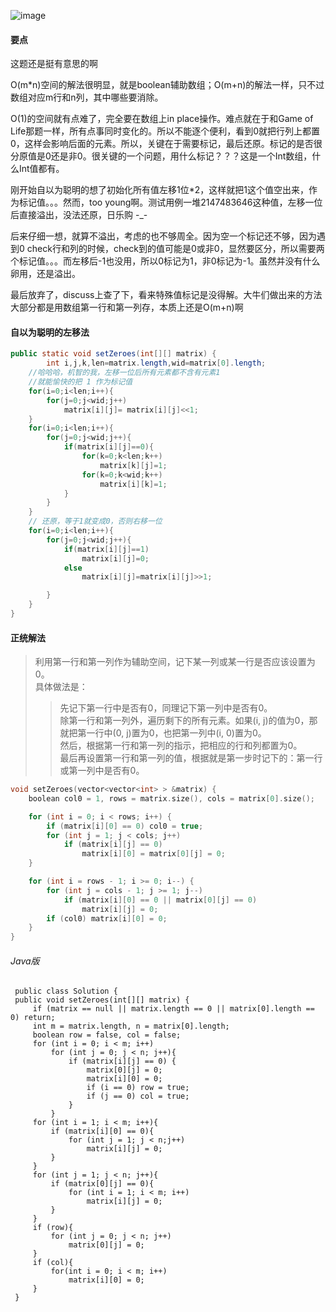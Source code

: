 ![image](http://ww1.sinaimg.cn/large/005CRBrHgw1f87y4y2e57j30hl08yaab.jpg)

#### 要点
这题还是挺有意思的啊

O(m*n)空间的解法很明显，就是boolean辅助数组；O(m+n)的解法一样，只不过数组对应m行和n列，其中哪些要消除。

O(1)的空间就有点难了，完全要在数组上in place操作。难点就在于和Game of Life那题一样，所有点事同时变化的。所以不能逐个便利，看到0就把行列上都置0，这样会影响后面的元素。所以，关键在于需要标记，最后还原。标记的是否很分原值是0还是非0。很关键的一个问题，用什么标记？？？这是一个Int数组，什么Int值都有。

刚开始自以为聪明的想了初始化所有值左移1位*2，这样就把1这个值空出来，作为标记值。。。然而，too young啊。测试用例一堆2147483646这种值，左移一位后直接溢出，没法还原，日乐购 -_-

后来仔细一想，就算不溢出，考虑的也不够周全。因为空一个标记还不够，因为遇到0 check行和列的时候，check到的值可能是0或非0，显然要区分，所以需要两个标记值。。。而左移后-1也没用，所以0标记为1，非0标记为-1。虽然并没有什么卵用，还是溢出。

最后放弃了，discuss上查了下，看来特殊值标记是没得解。大牛们做出来的方法大部分都是用数组第一行和第一列存，本质上还是O(m+n)啊
#### 自以为聪明的左移法
```Java
public static void setZeroes(int[][] matrix) {
        int i,j,k,len=matrix.length,wid=matrix[0].length;
	//哈哈哈，机智的我，左移一位后所有元素都不含有元素1
	//就能愉快的把 1 作为标记值
	for(i=0;i<len;i++){
		for(j=0;j<wid;j++)
			matrix[i][j]= matrix[i][j]<<1; 
	}
	for(i=0;i<len;i++){
		for(j=0;j<wid;j++){
			if(matrix[i][j]==0){
				for(k=0;k<len;k++)
					matrix[k][j]=1;
				for(k=0;k<wid;k++)
					matrix[i][k]=1;
			}
		}
	}
	// 还原，等于1就变成0，否则右移一位
	for(i=0;i<len;i++){
		for(j=0;j<wid;j++){
			if(matrix[i][j]==1)
				matrix[i][j]=0;
			else
				matrix[i][j]=matrix[i][j]>>1;

		}
	}
}
```
#### 正统解法
> 利用第一行和第一列作为辅助空间，记下某一列或某一行是否应该设置为0。      
具体做法是：       
>>先记下第一行中是否有0，同理记下第一列中是否有0。   
除第一行和第一列外，遍历剩下的所有元素。如果(i, j)的值为0，那就把第一行中(0, j)置为0，也把第一列中(i, 0)置为0。                
然后，根据第一行和第一列的指示，把相应的行和列都置为0。                                
最后再设置第一行和第一列的值，根据就是第一步时记下的：第一行或第一列中是否有0。

```C++
void setZeroes(vector<vector<int> > &matrix) {
    boolean col0 = 1, rows = matrix.size(), cols = matrix[0].size();

    for (int i = 0; i < rows; i++) {
        if (matrix[i][0] == 0) col0 = true;
        for (int j = 1; j < cols; j++)
            if (matrix[i][j] == 0)
                matrix[i][0] = matrix[0][j] = 0;
    }

    for (int i = rows - 1; i >= 0; i--) {
        for (int j = cols - 1; j >= 1; j--)
            if (matrix[i][0] == 0 || matrix[0][j] == 0)
                matrix[i][j] = 0;
        if (col0) matrix[i][0] = 0;
    }
}
```

######  Java版
```
 public class Solution {
 public void setZeroes(int[][] matrix) {
     if (matrix == null || matrix.length == 0 || matrix[0].length == 0) return;
     int m = matrix.length, n = matrix[0].length;
     boolean row = false, col = false;
     for (int i = 0; i < m; i++)
         for (int j = 0; j < n; j++){
             if (matrix[i][j] == 0) {
                 matrix[0][j] = 0;
                 matrix[i][0] = 0;
                 if (i == 0) row = true;
                 if (j == 0) col = true;
             }
         }
     for (int i = 1; i < m; i++){
         if (matrix[i][0] == 0){
             for (int j = 1; j < n;j++)
                 matrix[i][j] = 0;
         }
     }
     for (int j = 1; j < n; j++){
         if (matrix[0][j] == 0){
             for (int i = 1; i < m; i++)
                 matrix[i][j] = 0;
         }
     }
     if (row){
         for (int j = 0; j < n; j++)
             matrix[0][j] = 0;
     }
     if (col){
         for(int i = 0; i < m; i++)
             matrix[i][0] = 0;
     }
 }
```
